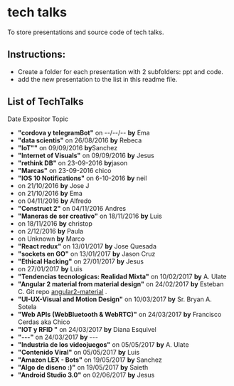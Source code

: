 # tech talks
To store presentations and source code of tech talks.
## Instructions:
- Create a folder for each presentation with 2 subfolders: ppt and code.
- add the new presentation to the list in this readme file.

## List of TechTalks
Date        Expositor    Topic
* <b>"cordova y telegramBot"</b> on --/--/--	<b>by</b> Ema
* <b>"data scientis"</b> on 26/08/2016	<b>by</b> Rebeca
* <b>"IoT""</b>  on  09/09/2016	<b>by</b>Sanchez
* <b>"Internet of Visuals"</b> on   09/09/2016 <b>by</b>	Jesus
* <b>"rethink DB"</b> on  23-09-2016	<b>by</b>jason
* <b>"Marcas"</b> on  23-09-2016	chico
* <b>"IOS 10 Notifications"</b> on  6-10-2016	 <b>by</b> neil
* on 21/10/2016	<b>by</b> Jose J
* on 21/10/2016	<b>by</b> Ema
* on 04/11/2016	<b>by</b> Alfredo
* <b>"Construct 2"</b> on  04/11/2016	Andres
* <b>"Maneras de ser creativo"</b> on  18/11/2016	<b>by</b> Luis
* on 18/11/2016	<b>by</b> christop
* on 2/12/2016	 <b>by</b> Paula
* on Unknown  <b>by</b> Marco
* <b>"React redux"</b> on  13/01/2017	<b>by</b> Jose Quesada
* <b>"sockets en GO"</b> on  13/01/2017	<b>by</b> Jason Cruz
* <b>"Ethical Hacking"</b> on 27/01/2017	<b>by</b> Jesus
* on 27/01/2017	<b>by</b> Luis
* <b>"Tendencias tecnologicas: Realidad Mixta"</b> on 10/02/2017	<b>by</b> A. Ulate
* <b>"Angular 2 material from material design"</b> on 24/02/2017    <b>by</b> Esteban C. Git repo [angular2-material](https://github.com/estebancas/angular2-material-demo.git) .
* <b>"UI-UX-Visual and Motion Design"</b> on 10/03/2017    <b>by</b> Sr. Bryan A. Sotela
* <b>"Web APIs (WebBluetooth & WebRTC)"</b> on 24/03/2017    <b>by</b> Francisco Cerdas aka Chico
* <b>"IOT y RFID  "</b> on 24/03/2017    <b>by</b> Diana Esquivel
* <b>"---"</b> on 24/03/2017    <b>by</b> ---
* <b>"Industria de los videojuegos"</b> on 05/05/2017    <b>by</b> A. Ulate
* <b>"Contenido Viral"</b> on 05/05/2017    <b>by</b> Luis
* <b>"Amazon LEX - Bots"</b> on 19/05/2017    <b>by</b> Sanchez
* <b>"Algo de diseno :)"</b> on 19/05/2017    <b>by</b> Saieth
* <b>"Android Studio 3.0"</b> on 02/06/2017    <b>by</b> Jesus
